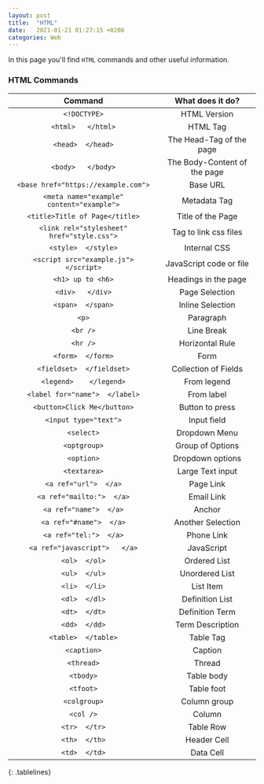 ```yaml
---
layout: post
title:  "HTML"
date:   2021-01-21 01:27:15 +0200
categories: Web
---
```


In this page you'll find `HTML` commands and other useful information.

<style>
.tablelines table, .tablelines td, .tablelines th {
        border: 1px solid black;
        }
</style>

### HTML Commands

| **Command**  | **What does it do?** |
|:-------------:|:-------------:|
| `<!DOCTYPE>`                                | HTML Version                 |
| `<html>   </html>`                          | HTML Tag                     |
| `<head>  </head>`                           | The Head-Tag of the page     |
| `<body>   </body>`                          | The Body-Content of the page |
| `<base href="https://example.com">`         | Base URL                     |
| `<meta name="example" content="example">`   | Metadata Tag                 |
| `<title>Title of Page</title>`              | Title of the Page            |
| `<link rel="stylesheet" href="style.css">`  | Tag to link css files        |
| `<style>  </style>`                         | Internal CSS                 |
| `<script src="example.js">   </script>`     | JavaScript code or file      |
| `<h1> up to <h6>`                           | Headings in the page         |
| `<div>   </div>`                            | Page Selection               |
| `<span>  </span>`                           | Inline Selection             |
| `<p>`                                       | Paragraph                    |
| `<br />`                                    | Line Break                   |
| `<hr />`                                    | Horizontal Rule              |
| `<form>  </form>`                           | Form                         |
| `<fieldset>  </fieldset>`                   | Collection of Fields         |
| `<legend>    </legend>`                     | From legend                  |
| `<label for="name">  </label>`              | From label                   |
| `<button>Click Me</button>`                 | Button to press              |
| `<input type="text">`         | Input field       |
| `<select>`                    | Dropdown Menu     |
| `<optgroup>`                  | Group of Options  |
| `<option>`                    | Dropdown options  |
| `<textarea>`                  | Large Text input  |
| `<a ref="url">  </a>`         | Page Link         |
| `<a ref="mailto:">  </a>`     | Email Link        |
| `<a ref="name">  </a>`        | Anchor            |
| `<a ref="#name">  </a>`       | Another Selection |
| `<a ref="tel:">  </a>`        | Phone Link        |
| `<a ref="javascript">   </a>` | JavaScript        |
| `<ol>  </ol>`                 | Ordered List      |
| `<ul>  </ul>`                 | Unordered List    |
| `<li>  </li>`                 | List Item         |
| `<dl>  </dl>`                 | Definition List   |
| `<dt>  </dt>`                 | Definition Term   |
| `<dd>  </dd>`                 | Term Description  |
| `<table>  </table>`           | Table Tag         |
| `<caption>`                   | Caption           |
| `<thread>`                    | Thread            |
| `<tbody>`                     | Table body        |
| `<tfoot>`                     | Table foot        |
| `<colgroup>`                  | Column group      |
| `<col />`                     | Column            |
| `<tr>  </tr>`                 | Table Row         |
| `<th>  </th>`                 | Header Cell       |
| `<td>  </td>`                 | Data Cell         |
{: .tablelines}